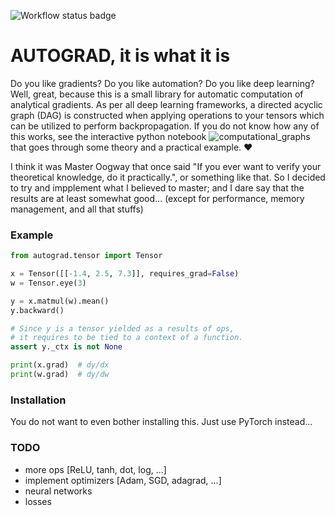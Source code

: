 ![Workflow status badge](https://github.com/willeagren/autograd/actions/workflows/python-app.yml/badge.svg)
# AUTOGRAD, it is what it is
Do you like gradients? Do you like automation? Do you like deep learning? Well, great, because this is a small library for automatic computation of analytical gradients. As per all deep learning frameworks, a directed acyclic graph (DAG) is constructed when applying operations to your tensors which can be utilized to perform backpropagation. If you do not know how any of this works, see the interactive python notebook ![computational_graphs](computational_graphs.ipynb) that goes through some theory and a practical example. ❤️

I think it was Master Oogway that once said "If you ever want to verify your theoretical knowledge, do it practically.", or something like that. So I decided to try and impplement what I believed to master; and I dare say that the results are at least somewhat good... (except for performance, memory management, and all that stuffs)

### Example
```python
from autograd.tensor import Tensor

x = Tensor([[-1.4, 2.5, 7.3]], requires_grad=False)
w = Tensor.eye(3)

y = x.matmul(w).mean()
y.backward()

# Since y is a tensor yielded as a results of ops,
# it requires to be tied to a context of a function.
assert y._ctx is not None

print(x.grad)  # dy/dx
print(w.grad)  # dy/dw
```

### Installation
You do not want to even bother installing this. Just use PyTorch instead...

### TODO
- more ops [ReLU, tanh, dot, log, ...]
- implement optimizers [Adam, SGD, adagrad, ...]
- neural networks
- losses
